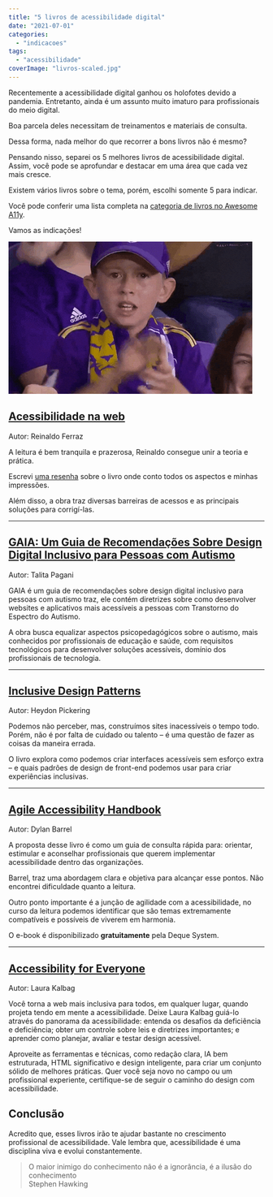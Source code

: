 ```yaml
---
title: "5 livros de acessibilidade digital"
date: "2021-07-01"
categories: 
  - "indicacoes"
tags: 
  - "acessibilidade"
coverImage: "livros-scaled.jpg"
---
```


Recentemente a acessibilidade digital ganhou os holofotes devido a pandemia. Entretanto, ainda é um assunto muito imaturo para profissionais do meio digital.

Boa parcela deles necessitam de treinamentos e materiais de consulta.

Dessa forma, nada melhor do que recorrer a bons livros não é mesmo?

Pensando nisso, separei os 5 melhores livros de acessibilidade digital. Assim, você pode se aprofundar e destacar em uma área que cada vez mais cresce.

Existem vários livros sobre o tema, porém, escolhi somente 5 para indicar.

Você pode conferir uma lista completa na [categoria de livros no Awesome A11y](https://github.com/brunopulis/awesome-a11y/blob/main/topics/books.md).

Vamos as indicações!

![Garoto comemorando na arquibancada de um time de futebol. Ele está vestido com uma blusa azul e boné. Gesticula com as mãos vibrando e dizendo "Sim, vamos lá"](images/giphy.gif)

## [Acessibilidade na web](https://amzn.to/3MlXvVo)

Autor: Reinaldo Ferraz

A leitura é bem tranquila e prazerosa, Reinaldo consegue unir a teoria e prática.  

Escrevi [uma resenha](https://brunopulis.com/acessibilidade-web/) sobre o livro onde conto todos os aspectos e minhas impressões.  

Além disso, a obra traz diversas barreiras de acessos e as principais soluções para corrigí-las.

* * *

## [GAIA: Um Guia de Recomendações Sobre Design Digital Inclusivo para Pessoas com Autismo](https://amzn.to/3rOOZFb)

Autor: Talita Pagani  

GAIA é um guia de recomendações sobre design digital inclusivo para pessoas com autismo traz, ele contém diretrizes sobre como desenvolver websites e aplicativos mais acessíveis a pessoas com Transtorno do Espectro do Autismo.  

A obra busca equalizar aspectos psicopedagógicos sobre o autismo, mais conhecidos por profissionais de educação e saúde, com requisitos tecnológicos para desenvolver soluções acessíveis, domínio dos profissionais de tecnologia.

* * *

## [Inclusive Design Patterns](https://amzn.to/3rMryfG)

Autor: Heydon Pickering

Podemos não perceber, mas, construímos sites inacessíveis o tempo todo. Porém, não é por falta de cuidado ou talento – é uma questão de fazer as coisas da maneira errada.  

O livro explora como podemos criar interfaces acessíveis sem esforço extra – e quais padrões de design de front-end podemos usar para criar experiências inclusivas.

* * *

## [Agile Accessibility Handbook](https://accessibility.deque.com/agile-accessibility-handbook)

Autor: Dylan Barrel  

A proposta desse livro é como um guia de consulta rápida para: orientar, estimular e aconselhar profissionais que querem implementar acessibilidade dentro das organizações.  

Barrel, traz uma abordagem clara e objetiva para alcançar esse pontos. Não encontrei dificuldade quanto a leitura.  

Outro ponto importante é a junção de agilidade com a acessibilidade, no curso da leitura podemos identificar que são temas extremamente compatíveis e possíveis de viverem em harmonia.

O e-book é disponibilizado **gratuitamente** pela Deque System.

* * *

## [Accessibility for Everyone](https://amzn.to/3TflZBV)

Autor: Laura Kalbag  

Você torna a web mais inclusiva para todos, em qualquer lugar, quando projeta tendo em mente a acessibilidade. Deixe Laura Kalbag guiá-lo através do panorama da acessibilidade: entenda os desafios da deficiência e deficiência; obter um controle sobre leis e diretrizes importantes; e aprender como planejar, avaliar e testar design acessível.  

Aproveite as ferramentas e técnicas, como redação clara, IA bem estruturada, HTML significativo e design inteligente, para criar um conjunto sólido de melhores práticas. Quer você seja novo no campo ou um profissional experiente, certifique-se de seguir o caminho do design com acessibilidade.

## Conclusão

Acredito que, esses livros irão te ajudar bastante no crescimento profissional de acessibilidade. Vale lembra que, acessibilidade é uma disciplina viva e evolui constantemente.  

> O maior inimigo do conhecimento não é a ignorância, é a ilusão do conhecimento  
> Stephen Hawking

